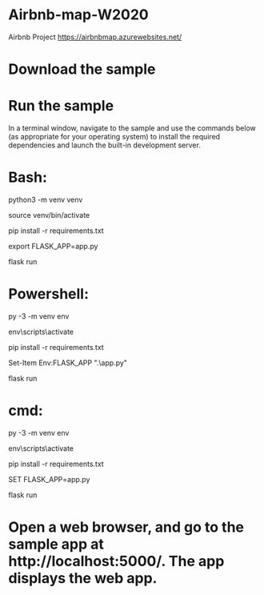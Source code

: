 # Airbnb-map-W2020
Airbnb Project
https://airbnbmap.azurewebsites.net/

# Download the sample

# Run the sample
In a terminal window, navigate to the sample and use the commands below (as appropriate for your operating system) to install the required dependencies and launch the built-in development server.

# Bash:

python3 -m venv venv

source venv/bin/activate

pip install -r requirements.txt

export FLASK_APP=app.py

flask run


# Powershell:

py -3 -m venv env

env\scripts\activate

pip install -r requirements.txt

Set-Item Env:FLASK_APP ".\app.py"

flask run


# cmd:

py -3 -m venv env

env\scripts\activate

pip install -r requirements.txt

SET FLASK_APP=app.py

flask run




# Open a web browser, and go to the sample app at http://localhost:5000/. The app displays the web app.
